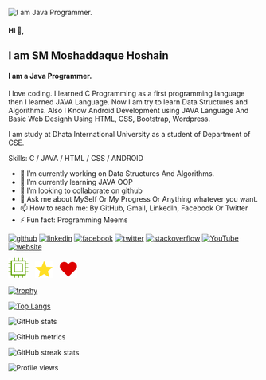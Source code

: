 ![I am Java Programmer.](https://media.licdn.com/dms/image/D5616AQHgftXiZA8Ggg/profile-displaybackgroundimage-shrink_350_1400/0/1676240488680?e=1681948800&v=beta&t=TGQSWFKaWqRvrBcUIUFh4g4XI9mhkCaMzDlKrIVSL6o)
#### Hi 👋,
## I am SM Moshaddaque Hoshain

#### I am a Java Programmer.

I love coding. I learned C Programming as a first programming language then I learned JAVA Language. Now I am try to learn Data Structures and Algorithms. Also I Know Android Development using JAVA Language And Basic Web Designh Using HTML, CSS, Bootstrap, Wordpress.

I am study at Dhata International University as a student of Department of CSE.

Skills: C / JAVA / HTML / CSS / ANDROID

- 🔭 I’m currently working on Data Structures And Algorithms. 
- 🌱 I’m currently learning JAVA OOP 
- 👯 I’m looking to collaborate on github 
- 💬 Ask me about MySelf Or My Progress Or Anything whatever you want. 
- 📫 How to reach me: By GitHub, Gmail, LinkedIn, Facebook Or Twitter 
- ⚡ Fun fact: Programming Meems 


[<img src='https://cdn.jsdelivr.net/npm/simple-icons@3.0.1/icons/github.svg' alt='github' height='40'>](https://github.com/moshaddaque)  [<img src='https://cdn.jsdelivr.net/npm/simple-icons@3.0.1/icons/linkedin.svg' alt='linkedin' height='40'>](https://www.linkedin.com/in/moshaddaque/)  [<img src='https://cdn.jsdelivr.net/npm/simple-icons@3.0.1/icons/facebook.svg' alt='facebook' height='40'>](https://www.facebook.com/moshaddaque.sm)  [<img src='https://cdn.jsdelivr.net/npm/simple-icons@3.0.1/icons/twitter.svg' alt='twitter' height='40'>](https://twitter.com/@moshaddaque)  [<img src='https://cdn.jsdelivr.net/npm/simple-icons@3.0.1/icons/stackoverflow.svg' alt='stackoverflow' height='40'>](https://stackoverflow.com/users/21200029)  [<img src='https://cdn.jsdelivr.net/npm/simple-icons@3.0.1/icons/youtube.svg' alt='YouTube' height='40'>](https://www.youtube.com/channel/https://www.youtube.com/channel/UCOlrdzVs98oCwL2NlszqtpQ)  [<img src='https://cdn.jsdelivr.net/npm/simple-icons@3.0.1/icons/icloud.svg' alt='website' height='40'>](https://moshaddaque.blogspot.com/)  

<a href='https://docs.github.com/en/developers'><img src='https://raw.githubusercontent.com/acervenky/animated-github-badges/master/assets/devbadge.gif' width='40' height='40'></a> <a href='https://stars.github.com/'><img src='https://raw.githubusercontent.com/acervenky/animated-github-badges/master/assets/starbadge.gif' width='35' height='35'></a> <a href='https://docs.github.com/en/github/supporting-the-open-source-community-with-github-sponsors'><img src='https://raw.githubusercontent.com/acervenky/animated-github-badges/master/assets/sponsorbadge.gif' width='35' height='35'></a> 

[![trophy](https://github-profile-trophy.vercel.app/?username=moshaddaque)](https://github.com/ryo-ma/github-profile-trophy)

[![Top Langs](https://github-readme-stats.vercel.app/api/top-langs/?username=moshaddaque)](https://github.com/anuraghazra/github-readme-stats)
<!-- [![Top Langs](https://github-readme-stats.vercel.app/api/top-langs/?username=moshaddaque&layout=compact)](https://github.com/anuraghazra/github-readme-stats) -->

![GitHub stats](https://github-readme-stats.vercel.app/api?username=moshaddaque&show_icons=true&count_private=true)  

<!-- ![GitHub Activity Graph](https://activity-graph.herokuapp.com/graph?username=moshaddaque)   -->

![GitHub metrics](https://metrics.lecoq.io/moshaddaque)  

![GitHub streak stats](https://streak-stats.demolab.com/?user=moshaddaque)  

![Profile views](https://gpvc.arturio.dev/moshaddaque)  
